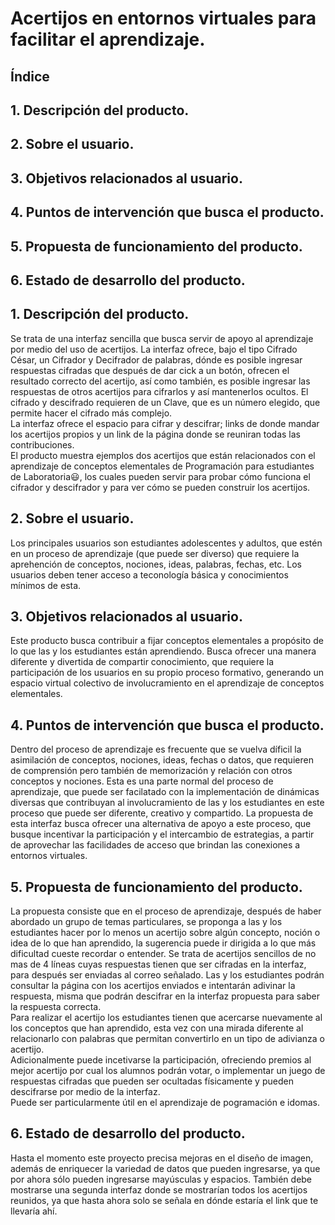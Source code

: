 # Acertijos en entornos virtuales para facilitar el aprendizaje.



## Índice
## 1. Descripción del producto.
## 2. Sobre el usuario.
## 3. Objetivos relacionados al usuario.
## 4. Puntos de intervención que busca el producto.
## 5. Propuesta de funcionamiento del producto.
## 6. Estado de desarrollo del producto.


## 1. Descripción del producto.
Se trata de una interfaz sencilla que busca servir de apoyo al aprendizaje por medio del uso de acertijos. La interfaz ofrece, bajo el tipo Cifrado César, un Cifrador y Decifrador de palabras, dónde es posible ingresar respuestas cifradas que después de dar cick a un botón, ofrecen el resultado correcto del acertijo, así como también, es posible ingresar las respuestas de otros acertijos para cifrarlos y así mantenerlos ocultos. El cifrado y descifrado requieren de un Clave, que es un número elegido, que permite hacer el cifrado más complejo.  
La interfaz ofrece el espacio para cifrar y descifrar; links de donde mandar los acertijos propios y un link de la página donde se reuniran todas las contribuciones.  
El producto muestra ejemplos dos acertijos que están relacionados con el aprendizaje de conceptos elementales de Programación para estudiantes de Laboratoria:smiley:, los cuales pueden servir para probar cómo funciona el cifrador y descifrador y para ver cómo se pueden construir los acertijos.

## 2. Sobre el usuario.
Los principales usuarios son estudiantes adolescentes y adultos, que estén en un proceso de aprendizaje (que puede ser diverso) que requiere  la aprehención de conceptos, nociones, ideas, palabras, fechas, etc. Los usuarios deben tener acceso a teconología básica y conocimientos mínimos de esta. 

## 3. Objetivos relacionados al usuario.
Este producto busca contribuir a fijar conceptos elementales a propósito de lo que las y los estudiantes están aprendiendo. Busca ofrecer una manera diferente y divertida de compartir conocimiento, que requiere la participación de los usuarios en su propio proceso formativo, generando un espacio virtual colectivo de involucramiento en el aprendizaje de conceptos elementales.

## 4. Puntos de intervención que busca el producto.
Dentro del proceso de aprendizaje es frecuente que se vuelva díficil la asimilación de conceptos, nociones, ideas, fechas o datos, que requieren de comprensión pero también de memorización y relación con otros conceptos y nociones. Esta es una parte normal del proceso de aprendizaje, que puede ser facilatado con la implementación de dinámicas diversas que contribuyan al involucramiento de las y los estudiantes en este proceso que puede ser diferente, creativo y compartido. La propuesta de esta interfaz busca ofrecer una alternativa de apoyo a este proceso, que busque incentivar la participación y el intercambio de estrategias, a partir de aprovechar las facilidades de acceso que brindan las conexiones a entornos virtuales.

## 5. Propuesta de funcionamiento del producto.
La propuesta consiste que en el proceso de aprendizaje, después de haber abordado un grupo de temas particulares, se proponga a las y los estudiantes hacer por lo menos un acertijo sobre algún concepto, noción o idea de lo que han aprendido, la sugerencia puede ir dirigida a lo que más dificultad cueste recordar o entender. Se trata de acertijos sencillos de no mas de 4 líneas cuyas respuestas tienen que ser cifradas en la interfaz, para después ser enviadas al correo señalado. Las y los estudiantes podrán consultar la página con los acertijos enviados e intentarán adivinar la respuesta, misma que podrán descifrar en la interfaz propuesta para saber la respuesta correcta.   
Para realizar el acertijo los estudiantes tienen que acercarse nuevamente al los conceptos que han aprendido, esta vez con una mirada diferente al relacionarlo con palabras que permitan convertirlo en un tipo de adivianza o acertijo.  
Adicionalmente puede incetivarse la participación, ofreciendo premios al mejor acertijo por cual los alumnos podrán votar, o implementar un juego de respuestas cifradas que pueden ser ocultadas físicamente y pueden descifrarse por medio de la interfaz.  
Puede ser particularmente útil en el aprendizaje de pogramación e idomas.

## 6. Estado de desarrollo del producto.
Hasta el momento este proyecto precisa mejoras en el diseño de imagen, además de enriquecer la variedad de datos que pueden ingresarse, ya que por ahora sólo pueden ingresarse mayúsculas y espacios. También debe mostrarse una segunda interfaz donde se mostrarían todos los acertijos reunidos, ya que hasta ahora solo se señala en dónde estaría el link que te llevaría ahí.

